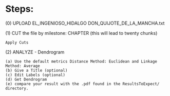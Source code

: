 Steps:
=====================================================================
(0) UPLOAD EL_INGENIOSO_HIDALGO DON_QUIJOTE_DE_LA_MANCHA.txt

(1) CUT the file by milestone: CHAPTER (this will lead to twenty chunks)

	Apply Cuts
(2) ANALYZE - Dendrogram

	(a) Use the default metrics Distance Method: Euclidean and Linkage Method: Average
	(b) Give a Title (optional)
	(c) Edit Labels (optional)
	(d) Get Dendrogram
	(e) compare your result with the .pdf found in the ResultsToExpect/ directory.
